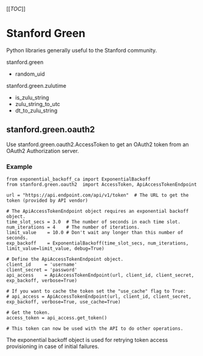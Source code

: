[[_TOC_]]

# Stanford Green

Python libraries generally useful to the Stanford community.

stanford.green
  - random_uid

stanford.green.zulutime
  - is_zulu_string
  - zulu_string_to_utc
  - dt_to_zulu_string


## stanford.green.oauth2

Use stanford.green.oauth2.AccessToken to get an OAuth2 token from an
OAuth2 Authorization server.

### Example
```
from exponential_backoff_ca import ExponentialBackoff
from stanford.green.oauth2  import AccessToken, ApiAccessTokenEndpoint

url = "https://api.endpoint.com/api/v1/token"  # The URL to get the token (provided by API vendor)

# The ApiAccessTokenEndpoint object requires an exponential backoff object.
time_slot_secs = 3.0  # The number of seconds in each time slot.
num_iterations = 4    # The number of iterations.
limit_value    = 10.0 # Don't wait any longer than this number of seconds.
exp_backoff    = ExponentialBackoff(time_slot_secs, num_iterations, limit_value=limit_value, debug=True)

# Define the ApiAccessTokenEndpoint object.
client_id     = 'username'
client_secret = 'password'
api_access    = ApiAccessTokenEndpoint(url, client_id, client_secret, exp_backoff, verbose=True)

# If you want to cache the token set the "use_cache" flag to True:
# api_access = ApiAccessTokenEndpoint(url, client_id, client_secret, exp_backoff, verbose=True, use_cache=True)

# Get the token.
access_token = api_access.get_token()

# This token can now be used with the API to do other operations.
```

The exponential backoff object is used for retrying token access provisioning in
case of initial failures.
